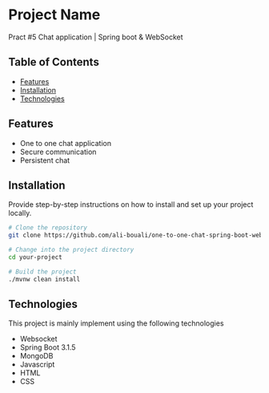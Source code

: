 # Project Name

Pract #5 Chat application | Spring boot & WebSocket

## Table of Contents

- [Features](#features)
- [Installation](#installation)
- [Technologies](#technologies)

## Features

- One to one chat application
- Secure communication
- Persistent chat

## Installation

Provide step-by-step instructions on how to install and set up your project locally.

```bash
# Clone the repository
git clone https://github.com/ali-bouali/one-to-one-chat-spring-boot-web-socket

# Change into the project directory
cd your-project

# Build the project
./mvnw clean install
```

## Technologies

This project is mainly implement using the following technologies

- Websocket
- Spring Boot 3.1.5
- MongoDB
- Javascript
- HTML
- CSS
